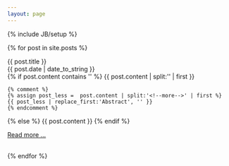 ```yaml
---
layout: page
---
```

{% include JB/setup %}


{% for post in site.posts %}
  <div class="summary-title"> {{ post.title }} </div>
  <div class="summary-time"> {{ post.date | date_to_string }} </div>
  <div class="summary-content">
  {% if post.content contains '<!--more-->' %}
    {{ post.content | split:'<!--more-->' | first }}

    {% comment %}
    {% assign post_less =  post.content | split:'<!--more-->' | first %}
    {{ post_less | replace_first:'Abstract', '' }}
    {% endcomment %}

  {% else %}
    {{ post.content }}
  {% endif %}

  <a href="{{ BASE_PATH }}{{ post.url }}#pi"><span class="read-more">Read more ...</span></a>
  </div>
  
  <br />
{% endfor %}


